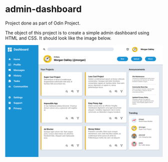 # admin-dashboard
Project done as part of Odin Project.

The object of this project is to create a simple admin dashboard using HTML and CSS. It should look like the image below.

![Admin Dashboard](./assets/dashboard-project.png)

